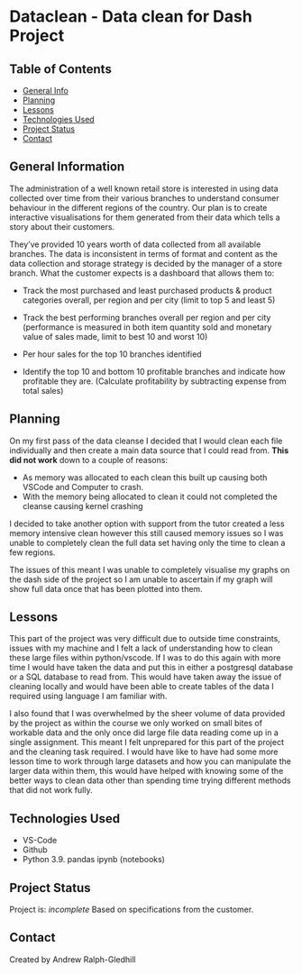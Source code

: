# Dataclean - Data clean for Dash Project

## Table of Contents

- [General Info](#general-information)
- [Planning](#planning)
- [Lessons](#lessons)
- [Technologies Used](#technologies-used)
- [Project Status](#project-status)
- [Contact](#contact)

## General Information

The administration of a well known retail store is interested in using data collected over time from their various branches to understand consumer behaviour in the different regions of the country. Our plan is to create interactive visualisations for them generated from their data which tells a story about their customers.

They’ve provided 10 years worth of data collected from all available branches. The data is inconsistent in terms of format and content as the data collection and storage strategy is decided by the manager of a store branch.
What the customer expects is a dashboard that allows them to:

- Track the most purchased and least purchased products & product categories
overall, per region and per city (limit to top 5 and least 5)

- Track the best performing branches overall per region and per city (performance is
measured in both item quantity sold and monetary value of sales made, limit to best
10 and worst 10)

- Per hour sales for the top 10 branches identified

- Identify the top 10 and bottom 10 profitable branches and indicate how profitable they
are. (Calculate profitability by subtracting expense from total sales)

## Planning

On my first pass of the data cleanse I decided that I would clean each file individually and then create a main data source that I could read from. 
**This did not work** down to a couple of reasons:
 - As memory was allocated to each clean this built up causing both VSCode and Computer to crash. 
 - With the memory being allocated to clean it could not completed the cleanse causing kernel crashing 

I decided to take another option with support from the tutor created a less memory intensive clean however this still caused memory issues so I was unable to completely clean the full data set having only the time to clean a few regions. 

The issues of this meant I was unable to completely visualise my graphs on the dash side of the project so I am unable to ascertain if my graph will show full data once that has been plotted into them.

## Lessons
This part of the project was very difficult due to outside time constraints, issues with my machine and I felt a lack of understanding how to clean these large files within python/vscode. 
If I was to do this again with more time I would have taken the data and put this in either a postgresql database or a SQL database to read from. This would have taken away the issue of cleaning locally and would have been able to create tables of the data I required using language I am familiar with.

I also found that I was overwhelmed by the sheer volume of data provided by the project as within the course we only worked on small bites of workable data and the only once did large file data reading come up in a single assignment. This meant I felt unprepared for this part of the project and the cleaning task required. I would have like to have had some more lesson time to work through large datasets and how you can manipulate the larger data within them, this would have helped with knowing some of the better ways to clean data other than spending time trying different methods that did not work fully. 

## Technologies Used

- VS-Code
- Github
- Python 3.9.
    pandas
    ipynb (notebooks)


## Project Status

Project is: _incomplete_
Based on specifications from the customer.


## Contact

Created by Andrew Ralph-Gledhill
